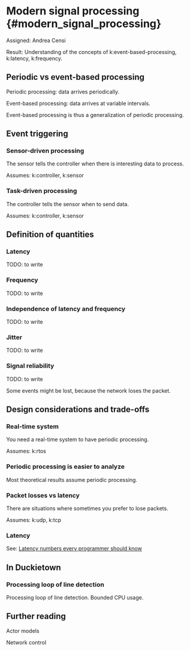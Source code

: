 # Modern signal processing {#modern_signal_processing}

Assigned: Andrea Censi

<div class='requirements' markdown='1'>

Result: Understanding of the concepts of
k:event-based-processing,
k:latency,
k:frequency.

</div>

## Periodic vs event-based processing

Periodic processing: data arrives periodically.

Event-based processing: data arrives at variable intervals.

Event-based processing is thus a generalization of periodic processing.

## Event triggering

### Sensor-driven processing

The sensor tells the controller when there is interesting data to process.

Assumes: k:controller, k:sensor

### Task-driven processing

The controller tells the sensor when to send data.

Assumes: k:controller, k:sensor

## Definition of quantities

### Latency

TODO: to write

### Frequency

TODO: to write

### Independence of latency and frequency

TODO: to write

### Jitter

TODO: to write

### Signal reliability

TODO: to write

Some events might be lost, because the network loses the packet.

## Design considerations and trade-offs

### Real-time system

You need a real-time system to have periodic processing.

Assumes: k:rtos

### Periodic processing is easier to analyze

Most theoretical results assume periodic processing.

### Packet losses vs latency

There are situations where sometimes you prefer to lose packets.

Assumes: k:udp, k:tcp

### Latency

See: [Latency numbers every programmer should know](https://people.eecs.berkeley.edu/~rcs/research/interactive_latency.html)


## In Duckietown

### Processing loop of line detection

Processing loop of line detection. Bounded CPU usage.


## Further reading

Actor models

Network control
